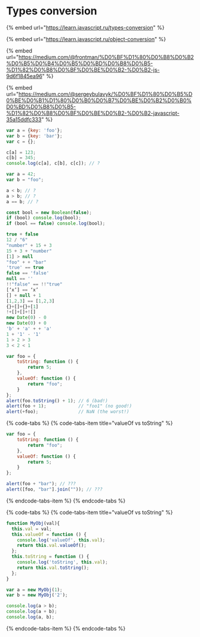 # Types conversion

{% embed url="https://learn.javascript.ru/types-conversion" %}

{% embed url="https://learn.javascript.ru/object-conversion" %}

{% embed url="https://medium.com/@frontman/%D0%BF%D1%80%D0%B8%D0%B2%D0%B5%D0%B4%D0%B5%D0%BD%D0%B8%D0%B5-%D1%82%D0%B8%D0%BF%D0%BE%D0%B2-%D0%B2-js-9d6f1845ea96" %}

{% embed url="https://medium.com/@sergeybulavyk/%D0%BF%D1%80%D0%B5%D0%BE%D0%B1%D1%80%D0%B0%D0%B7%D0%BE%D0%B2%D0%B0%D0%BD%D0%B8%D0%B5-%D1%82%D0%B8%D0%BF%D0%BE%D0%B2-%D0%B2-javascript-35a15ddfc333" %}

```javascript
var a = {key: 'foo'};
var b = {key: 'bar'};
var c = {};

c[a] = 123; 
c[b] = 345; 
console.log(c[a], c[b], c[c]); // ?
```

```javascript
var a = 42;
var b = "foo";

a < b; // ?
a > b; // ?
a == b; // ?
```

```javascript
const bool = new Boolean(false);
if (bool) console.log(bool);
if (bool == false) console.log(bool);
```

```javascript
true + false
12 / "6"
"number" + 15 + 3
15 + 3 + "number"
[1] > null
"foo" + + "bar"
'true' == true
false == 'false'
null == ''
!!"false" == !!"true"
[‘x’] == ‘x’
[] + null + 1
[1,2,3] == [1,2,3]
{}+[]+{}+[1]
!+[]+[]+![]
new Date(0) - 0
new Date(0) + 0
'b' + 'a' + + 'a'
1 + '1' - '1'
1 > 2 > 3
3 < 2 < 1
```

```javascript
var foo = {
	toString: function () {
		return 5;
	},
	valueOf: function () {
		return "foo";
	}
};
alert(foo.toString() + 1); // 6 (bad!)
alert(foo + 1);            // "foo1" (no good!)
alert(+foo);               // NaN (the worst!)
```

{% code-tabs %}
{% code-tabs-item title="valueOf vs toString" %}
```javascript
var foo = {
	toString: function () {
		return "foo";
	},
	valueOf: function () {
		return 5;
	}
};

alert(foo + "bar"); // ???
alert([foo, "bar"].join("")); // ???
```
{% endcode-tabs-item %}
{% endcode-tabs %}

{% code-tabs %}
{% code-tabs-item title="valueOf vs toString" %}
```javascript
function MyObj(val){
  this.val = val;
  this.valueOf = function () {
    console.log('valueOf', this.val);
    return this.val.valueOf();
  };
  this.toString = function () {
    console.log('toString', this.val);
    return this.val.toString();
  };
}

var a = new MyObj(1);
var b = new MyObj('2');

console.log(a > b);
console.log(a + b);
console.log(a, b);
```
{% endcode-tabs-item %}
{% endcode-tabs %}



